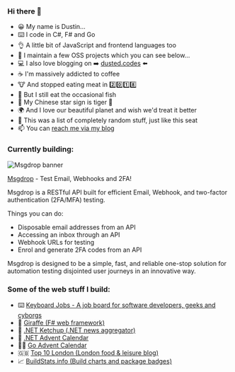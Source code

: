 ### Hi there 👋

<!--
**dustinmoris/dustinmoris** is a ✨ _special_ ✨ repository because its `README.md` (this file) appears on your GitHub profile.

Here are some ideas to get you started:

- 🔭 I’m currently working on ...
- 🌱 I’m currently learning ...
- 👯 I’m looking to collaborate on ...
- 🤔 I’m looking for help with ...
- 💬 Ask me about ...
- 📫 How to reach me: ...
- 😄 Pronouns: ...
- ⚡ Fun fact: ...
-->

- :grinning: My name is Dustin...
- :keyboard: I code in C#, F# and Go
- :ok_hand: A little bit of JavaScript and frontend languages too
- :rocket: I maintain a few OSS projects which you can see below...
- :computer: I also love blogging on :arrow_right: [dusted.codes](https://dusted.codes) :arrow_left:
- :coffee: I'm massively addicted to coffee
- :cow: And stopped eating meat in :two::zero::one::eight:
- :tropical_fish: But I still eat the occasional fish
- :tiger2: My Chinese star sign is tiger :tiger:
- :earth_africa: And I love our beautiful planet and wish we'd treat it better
- :seat: This was a list of completely random stuff, just like this seat
- :mailbox: You can [reach me via my blog](https://dusted.codes/hire#contact)

### Currently building:

<img src="https://cdn.msgdrop.io/images/msgdrop-opengraph-2.png" alt="Msgdrop banner" style="max-width: 500px;">

[Msgdrop](https://msgdrop.io) - Test Email, Webhooks and 2FA!

Msgdrop is a RESTful API built for efficient Email, Webhook, and two-factor authentication (2FA/MFA) testing.

Things you can do:

- Disposable email addresses from an API
- Accessing an inbox through an API
- Webhook URLs for testing
- Enrol and generate 2FA codes from an API

Msgdrop is designed to be a simple, fast, and reliable one-stop solution for automation testing disjointed user journeys in an innovative way.


### Some of the web stuff I build:

- :keyboard: [Keyboard Jobs - A job board for software developers, geeks and cyborgs](https://keyboardjobs.com)
- :giraffe: [Giraffe (F# web framework)](https://giraffe.wiki)
- :tomato: [.NET Ketchup (.NET news aggregator)](https://dotnetketchup.com)
- :christmas_tree: [.NET Advent Calendar](https://dotnet.christmas)
- :mx_claus: [Go Advent Calendar](https://golang.christmas)
- :uk: [Top 10 London (London food & leisure blog)](https://top10.london)
- :chart_with_upwards_trend: [BuildStats.info (Build charts and package badges)](https://buildstats.info)

